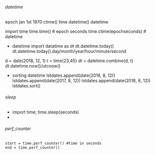 ###### datetime
epoch jan 1st 1970
ctime() time
datetime() datetime


import time
time.time() # epoch seconds
time.ctime(epochseconds) # datetime

- datetime
import datatime as dt
dt.datetime.today()
dt.datetime.today().day/month/year/hour/minute/second

d = date(2018, 12, 1)
t = time(23,45)
dt = datetime.combine(d, t)
dt.datetime.now()/utcnow()

- sorting datetime
    lstdates.append(date(2016, 8, 12))
    lstdates.append(date(2017, 8, 12))
    lstdates.append(date(2018, 8, 12))
    lstdates.sort()

###### sleep
 - import time; time.sleep(seconds)
 - 

###### perf_counter
    start = time.perf_counter() #time in seconds
    end = time.perf_counter()
